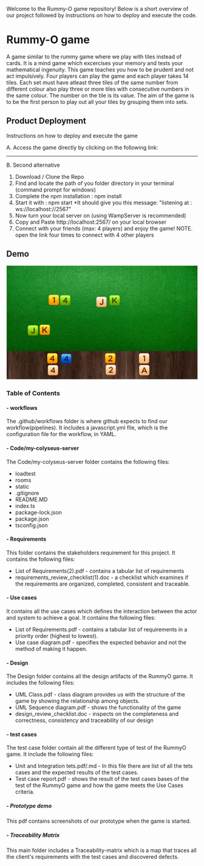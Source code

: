 Welcome to the Rummy-O game repository! Below is a short overview of our project followed by instructions on how to deploy and execute the code.

# Rummy-O game

A game similar to the rummy game where we play with tiles instead of cards. It is a mind game which excercises your memory and tests your mathematical ingenuity. This game teaches you how to be prudent and not act impulsively. Four players can play the game and each player takes 14 tiles. Each set must have atleast three tiles of the same number from different colour also play three or more tiles with consecutive numbers in the same colour. The number on the tile is its value.
The aim of the game is to be the first person to play out all your tiles by grouping them into sets.

## Product Deployment

Instructions on how to deploy and execute the game

A. Access the game directly by clicking on the following link:
________________________________________

B. Second alternative

1. Download / Clone the Repo
2. Find and locate the path of you folder directory in your terminal (command prompt for windows)
3. Complete the npm installation : npm install
4. Start it with : npm start
   *It should give you this message:  "listening at : ws://localhost://2567"
5. Now turn your local server on (using WampServer is recommended)
6. Copy and Paste http://localhost:2567/ on your local browser
7. Connect with your friends (max: 4 players) and enjoy the game!
NOTE. open the link four times to connect with 4 other players 

## Demo

![Alt text](/game.JPG?raw=true "game")


### Table of Contents

#### - workflows
The .github/workflows folder is where github expects to find our workflow(pipelines).
It includes a javascript.yml file, which is the configuration file for the workflow, in YAML.

#### - Code/my-colyseus-server
The Code/my-colyseus-server folder contains the following files:
* loadtest 
* rooms
* static
* .gitignore
* README.MD
* index.ts
* package-lock.json
* package.json
* tsconfig.json

#### - Requirements
This folder contains the stakeholders requirement for this project. It contains the following files:

* List of Requirements(2).pdf - contains a tabular list of requirements
* requirements_review_checklist(1).doc - a checklist which examines if the requirements are organized, completed, consistent and traceable. 

#### - Use cases 
It contains all the use cases which defines the interaction between the actor and system to achieve a goal. It contains the following files: 
* List of Requirements.pdf - contains a tabular list of requirements in a priority order (highest to lowest).
* Use case diagram.pdf - specifies the expected behavior and not the method of making it happen.

#### - Design
The Design folder contains all the design artifacts of the RummyO game. It includes the following files:
* UML Class.pdf - class diagram provides us with the structure of the game by showing the relationship among objects. 
* UML Sequence diagram.pdf - shows the functionality of the game
* design_review_checklist.doc - inspects on the completeness and correctness, consistency and traceability of our design

#### - test cases
The test case folder contain all the different type of test of the RummyO game. It include the following files:
* Unit and Integration tets.pdf/.md - In this file there are list of all the tets cases and the expected results of the test cases.
* Test case report.pdf - shows the result of the test cases bases of the test of the RummyO game and how the game meets the Use Cases criteria. 

##### - Prototype demo 
This pdf contains screenshots of our prototype when the game is started.


##### - Traceability Matrix
This main folder includes a Traceability-matrix which is a map that traces all the client's requirements with the test cases and discovered defects.
